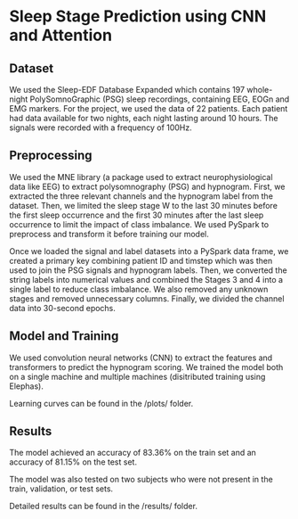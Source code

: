 # Sleep Stage Prediction using CNN and Attention

## Dataset

We used the Sleep-EDF Database Expanded which contains 197 whole-night PolySomnoGraphic (PSG) sleep recordings, containing EEG, EOGn and EMG markers.
For the project, we used the data of 22 patients. Each patient had data available for two nights, each night lasting around 10 hours. The signals were recorded with a frequency of 100Hz.

## Preprocessing

We used the MNE library (a package used to extract neurophysiological data like EEG) to extract polysomnography (PSG) and hypnogram. First, we extracted the three relevant channels and the hypnogram label from the dataset. Then, we limited the sleep stage W to the last 30 minutes before the first sleep occurrence and the first 30 minutes after the last sleep occurrence to limit the impact of class imbalance.
We used PySpark to preprocess and transform it before training our model.

Once we loaded the signal and label datasets into a PySpark data frame, we created a primary key combining patient ID and timstep which was then used to join the PSG signals and hypnogram labels. Then, we converted the string labels into numerical values and combined the Stages 3 and 4 into a single label to reduce class imbalance. We also removed any unknown stages and removed unnecessary columns. Finally, we divided the channel data into 30-second epochs.

## Model and Training
We used convolution neural networks (CNN) to extract the features and transformers to predict the hypnogram scoring. We trained the model both on a single machine and multiple machines (disitributed training using Elephas).

Learning curves can be found in the /plots/ folder.

## Results
The model achieved an accuracy of 83.36% on the train set and an accuracy of 81.15% on the test set.

The model was also tested on two subjects who were not present in the train, validation, or test sets.

Detailed results can be found in the /results/ folder.

